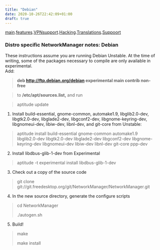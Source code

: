 ```yaml
---
title: "Debian"
date: 2020-10-26T22:42:09+01:00
draft: true
---
```




[main](https://main.com).[features](https://features.com).[VPNsupport](https://VPNsupport.com).[Hacking](https://Hacking.com).[Translations](https://Translations.com).[Suppoort](https://Support.com)

### Distro specific NetworkManager notes: Debian

These instructions assume you are running Debian Unstable. At the time of writing, some of the packages necessary to compile are only available in experimental.  
Add:  

> **deb http://ftp.debian.org/debian experimental main contrib non-free**  

>to **/etc/apt/sources.list,**
and run 

>aptitude update  

1. Install build-essential, gnome-common, automake1.9, libglib2.0-dev, libgtk2.0-dev, libglade2-dev, libgconf2-dev, libgnome-keyring-dev, libgnomeui-dev, libiw-dev, libnl-dev, and git-core from Unstable:  

>aptitude install build-essential gnome-common automake1.9 libglib2.0-dev libgtk2.0-dev libglade2-dev libgconf2-dev libgnome-keyring-dev libgnomeui-dev libiw-dev libnl-dev git-core ppp-dev  

2. Install libdbus-glib-1-dev from Experimental  

>aptitude -t experimental install libdbus-glib-1-dev

3. Check out a copy of the source code  

>git clone git://git.freedesktop.org/git/NetworkManager/NetworkManager.git  

4. In the new source directory, generate the configure scripts  

>cd NetworkManager
>
>./autogen.sh  

5. Build!  

>make
>
>make install  





